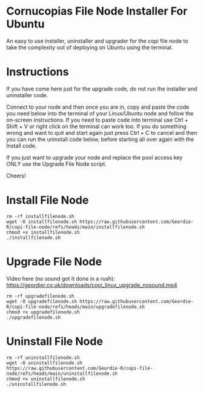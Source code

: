 # Cornucopias File Node Installer For Ubuntu
An easy to use installer, uninstaller and upgrader for the copi file node to take the complexity out of deploying on Ubuntu using the terminal.

# Instructions
If you have come here just for the upgrade code, do not run the installer and uninstaller code.

Connect to your node and then once you are in, copy and paste the code you need below into the terminal of your Linux/Ubuntu node and follow the on-screen instructions.  If you need to paste code into terminal use Ctrl + Shift + V or right click on the terminal can work too.  If you do something wrong and want to quit and start again just press Ctrl + C to cancel and then you can run the uninstall code below, before starting all over again with the Install code.

If you just want to upgrade your node and replace the pool access key ONLY use the Upgrade File Node script.

Cheers!

# Install File Node
```
rm -rf installfilenode.sh
wget -O installfilenode.sh https://raw.githubusercontent.com/Geordie-R/copi-file-node/refs/heads/main/installfilenode.sh
chmod +x installfilenode.sh
./installfilenode.sh
```

# Upgrade File Node
Video here (no sound got it done in a rush): https://geordier.co.uk/downloads/copi_linux_upgrade_nosound.mp4
```
rm -rf upgradefilenode.sh
wget -O upgradefilenode.sh https://raw.githubusercontent.com/Geordie-R/copi-file-node/refs/heads/main/upgradefilenode.sh
chmod +x upgradefilenode.sh
./upgradefilenode.sh
```


# Uninstall File Node
```
rm -rf uninstallfilenode.sh
wget -O uninstallfilenode.sh https://raw.githubusercontent.com/Geordie-R/copi-file-node/refs/heads/main/uninstallfilenode.sh
chmod +x uninstallfilenode.sh
./uninstallfilenode.sh
```
